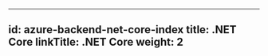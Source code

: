 ------------------------------------------------------------------------

id: azure-backend-net-core-index
title: .NET Core
linkTitle: .NET Core
weight: 2
---
